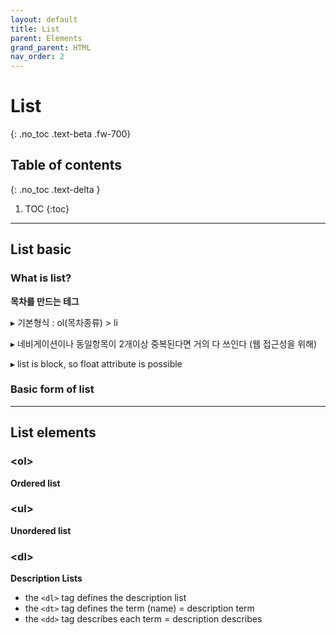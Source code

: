 ```yaml
---
layout: default
title: List
parent: Elements
grand_parent: HTML
nav_order: 2
---
```


# List
{: .no_toc .text-beta .fw-700}

## Table of contents
{: .no_toc .text-delta }

1. TOC
{:toc}

---

## List basic 

### What is list?

**목차를 만드는 테그**

&#9656; 기본형식 : ol(목차종류) > li

&#9656; 네비게이션이나 동일항목이 2개이상 중복된다면 거의 다 쓰인다 (웹 접근성을 위해)

&#9656; list is block, so float attribute is possible

### Basic form of list


---

## List elements

### &#60;ol&#62; 

**Ordered list**

### &#60;ul&#62; 

**Unordered list**

### &#60;dl&#62; 

**Description Lists**

* the `<dl>` tag defines the description list 
* the `<dt>` tag defines the term (name) = description term 
* the `<dd>` tag describes each term = description describes
